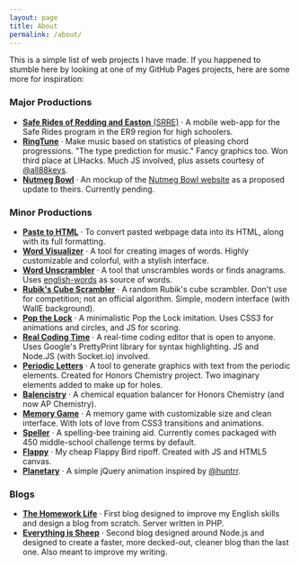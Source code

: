 ```yaml
---
layout: page
title: About
permalink: /about/
---
```


This is a simple list of web projects I have made. If you happened to stumble here by looking at one of my GitHub Pages projects, here are some more for inspiration:

### Major Productions

- [**Safe Rides of Redding and Easton** (SRRE)](https://safe-rides-redding-easton.herokuapp.com) &middot; A mobile web-app for the Safe Rides program in the ER9 region for high schoolers.
- [**RingTune**](/ringtune-website) &middot; Make music based on statistics of pleasing chord progressions. "The type prediction for music." Fancy graphics too. Won third place at LIHacks. Much JS involved, plus assets courtesy of [@all88keys](https://www.github.com/all88keys).
- [**Nutmeg Bowl**](/nutmegbowl) &middot; An mockup of the [Nutmeg Bowl website](http://www.nutmegbowl.com/) as a proposed update to theirs. Currently pending.

### Minor Productions

- [**Paste to HTML**](/paste-to-html) &middot; To convert pasted webpage data into its HTML, along with its full formatting.
- [**Word Visualizer**](/word-visualizer) &middot; A tool for creating images of words. Highly customizable and colorful, with a stylish interface.
- [**Word Unscrambler**](/unscrambler) &middot; A tool that unscrambles words or finds anagrams. Uses [english-words](https://github.com/dwyl/english-words) as source of words.
- [**Rubik's Cube Scrambler**](/scrambler) &middot; A random Rubik's cube scrambler. Don't use for competition; not an official algorithm. Simple, modern interface (with WallE background).
- [**Pop the Lock**](/pop-the-lock) &middot; A minimalistic Pop the Lock imitation. Uses CSS3 for animations and circles, and JS for scoring.
- [**Real Coding Time**](/realcodingtime) &middot; A real-time coding editor that is open to anyone. Uses Google's PrettyPrint library for syntax highlighting. JS and Node.JS (with Socket.io) involved.
- [**Periodic Letters**](/periodic-letters) &middot; A tool to generate graphics with text from the periodic elements. Created for Honors Chemistry project. Two imaginary elements added to make up for holes.
- [**Balencistry**](/balencistry) &middot; A chemical equation balancer for Honors Chemistry (and now AP Chemistry).
- [**Memory Game**](/memory-game) &middot; A memory game with customizable size and clean interface. With lots of love from CSS3 transitions and animations.
- [**Speller**](/speller) &middot; A spelling-bee training aid. Currently comes packaged with 450 middle-school challenge terms by default.
- [**Flappy**](/flappy) &middot; My cheap Flappy Bird ripoff. Created with JS and HTML5 canvas.
- [**Planetary**](/planetary) &middot; A simple jQuery animation inspired by [@huntrr](https://www.github.com/huntrr).

### Blogs

- [**The Homework Life**](http://www.thehomeworklife.co.nf) &middot; First blog designed to improve my English skills and design a blog from scratch. Server written in PHP.
- [**Everything is Sheep**](https://everything-is-sheep.herokuapp.com) &middot; Second blog designed around Node.js and designed to create a faster, more decked-out, cleaner blog than the last one. Also meant to improve my writing.
